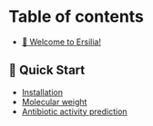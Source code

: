 # Table of contents

* [🤗 Welcome to Ersilia!](README.md)

## 🚀 Quick Start

* [Installation](quick-start/installation.md)
* [Molecular weight](quick-start/molecular-weight.md)
* [Antibiotic activity prediction](quick-start/antibiotic-activity-prediction.md)
